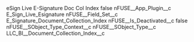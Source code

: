 <?xml version="1.0" encoding="UTF-8"?>
<CustomMetadata xmlns="http://soap.sforce.com/2006/04/metadata" xmlns:xsi="http://www.w3.org/2001/XMLSchema-instance" xmlns:xsd="http://www.w3.org/2001/XMLSchema">
    <label>eSign Live E-Signature Doc Col Index</label>
    <protected>false</protected>
    <values>
        <field>nFUSE__App_Plugin__c</field>
        <value xsi:type="xsd:string">E_Sign_Live_Esignature</value>
    </values>
    <values>
        <field>nFUSE__Field_Set__c</field>
        <value xsi:type="xsd:string">E_Signature_Document_Collection_Index</value>
    </values>
    <values>
        <field>nFUSE__Is_Deactivated__c</field>
        <value xsi:type="xsd:boolean">false</value>
    </values>
    <values>
        <field>nFUSE__SObject_Type_Context__c</field>
        <value xsi:nil="true"/>
    </values>
    <values>
        <field>nFUSE__SObject_Type__c</field>
        <value xsi:type="xsd:string">LLC_BI__Document_Collection_Index__c</value>
    </values>
</CustomMetadata>
